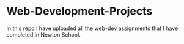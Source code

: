 # Web-Development-Projects

In this repo I have uploaded all the web-dev assignments that I have completed in Newton School.

